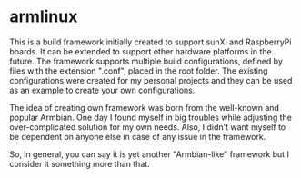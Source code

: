 # armlinux

This is a build framework initially created to support sunXi and RaspberryPi boards. It can be extended to support other hardware platforms in the future. The framework supports multiple build configurations, defined by files with the extension ".conf", placed in the root folder. The existing configurations were created for my personal projects and they can be used as an example to create your own configurations.

The idea of creating own framework was born from the well-known and popular Armbian. One day I found myself in big troubles while adjusting the over-complicated solution for my own needs. Also, I didn't want myself to be dependent on anyone else in case of any issue in the framework.

So, in general, you can say it is yet another "Armbian-like" framework but I consider it something more than that.
